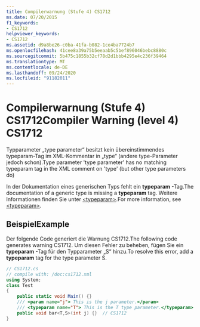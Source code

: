 ```yaml
---
title: Compilerwarnung (Stufe 4) CS1712
ms.date: 07/20/2015
f1_keywords:
- CS1712
helpviewer_keywords:
- CS1712
ms.assetid: d9a8be26-c0ba-41fa-b082-1ce4ba7724b7
ms.openlocfilehash: 41cee8a39a75b5eeaab5c5bef896046bebc8880c
ms.sourcegitcommit: 5b475c1855b32cf78d2d1bbb4295e4c236f39464
ms.translationtype: MT
ms.contentlocale: de-DE
ms.lasthandoff: 09/24/2020
ms.locfileid: "91182011"
---
```

# <a name="compiler-warning-level-4-cs1712"></a><span data-ttu-id="d3805-102">Compilerwarnung (Stufe 4) CS1712</span><span class="sxs-lookup"><span data-stu-id="d3805-102">Compiler Warning (level 4) CS1712</span></span>

<span data-ttu-id="d3805-103">Typparameter „type parameter“ besitzt kein übereinstimmendes typeparam-Tag im XML-Kommentar in „type“ (andere type-Parameter jedoch schon).</span><span class="sxs-lookup"><span data-stu-id="d3805-103">Type parameter 'type parameter' has no matching typeparam tag in the XML comment on 'type' (but other type parameters do)</span></span>  
  
 <span data-ttu-id="d3805-104">In der Dokumentation eines generischen Typs fehlt ein **typeparam** -Tag.</span><span class="sxs-lookup"><span data-stu-id="d3805-104">The documentation of a generic type is missing a **typeparam** tag.</span></span> <span data-ttu-id="d3805-105">Weitere Informationen finden Sie unter [\<typeparam>](../programming-guide/xmldoc/typeparam.md).</span><span class="sxs-lookup"><span data-stu-id="d3805-105">For more information, see [\<typeparam>](../programming-guide/xmldoc/typeparam.md).</span></span>  
  
## <a name="example"></a><span data-ttu-id="d3805-106">Beispiel</span><span class="sxs-lookup"><span data-stu-id="d3805-106">Example</span></span>  

 <span data-ttu-id="d3805-107">Der folgende Code generiert die Warnung CS1712.</span><span class="sxs-lookup"><span data-stu-id="d3805-107">The following code generates warning CS1712.</span></span> <span data-ttu-id="d3805-108">Um diesen Fehler zu beheben, fügen Sie ein **typeparam** -Tag für den Typparameter „S“ hinzu.</span><span class="sxs-lookup"><span data-stu-id="d3805-108">To resolve this error, add a **typeparam** tag for the type parameter S.</span></span>  
  
```csharp  
// CS1712.cs  
// compile with: /doc:cs1712.xml  
using System;  
class Test  
{  
    public static void Main() {}  
    /// <param name="j"> This is the j parameter.</param>  
    /// <typeparam name="T"> This is the T type parameter.</typeparam>  
    public void bar<T,S>(int j) {}  // CS1712  
}  
```
